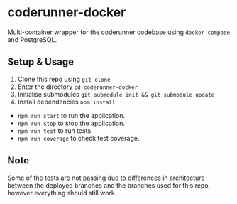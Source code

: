 # coderunner-docker

Multi-container wrapper for the coderunner codebase using `docker-compose` and PostgreSQL.

## Setup & Usage

1. Clone this repo using `git clone`
2. Enter the directory `cd coderunner-docker`
3. Initialise submodules `git submodule init && git submodule update`
4. Install dependencies `npm install`
   
* `npm run start` to run the application.
* `npm run stop` to stop the application.
* `npm run test` to run tests.
* `npm run coverage` to check test coverage.

## Note

Some of the tests are not passing due to differences in architecture between the 
deployed branches and the branches used for this repo, however everything should 
still work.
